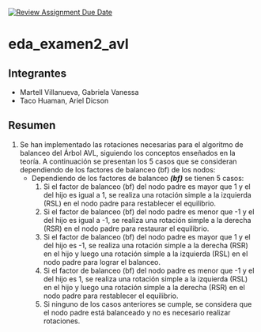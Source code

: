 [![Review Assignment Due Date](https://classroom.github.com/assets/deadline-readme-button-24ddc0f5d75046c5622901739e7c5dd533143b0c8e959d652212380cedb1ea36.svg)](https://classroom.github.com/a/fN4hrKEh)
# eda_examen2_avl

## Integrantes
* Martell Villanueva, Gabriela Vanessa
* Taco Huaman, Ariel Dicson

## Resumen
1. Se han implementado las rotaciones necesarias para el algoritmo de balanceo del Árbol AVL, siguiendo los conceptos enseñados en la teoría. A continuación se presentan los 5 casos que se consideran dependiendo de los factores de balanceo (bf) de los nodos:
    * Dependiendo de los factores de balanceo ***(bf)*** se tienen 5 casos:
        1. Si el factor de balanceo (bf) del nodo padre es mayor que 1 y el del hijo es igual a 1, se realiza una rotación simple a la izquierda (RSL) en el nodo padre para restablecer el equilibrio.
        2. Si el factor de balanceo (bf) del nodo padre es menor que -1 y el del hijo es igual a -1, se realiza una rotación simple a la derecha (RSR) en el nodo padre para restaurar el equilibrio.
        3. Si el factor de balanceo (bf) del nodo padre es mayor que 1 y el del hijo es -1, se realiza una rotación simple a la derecha (RSR) en el hijo y luego una rotación simple a la izquierda (RSL) en el nodo padre para lograr el balanceo.
        4. Si el factor de balanceo (bf) del nodo padre es menor que -1 y el del hijo es 1, se realiza una rotación simple a la izquierda (RSL) en el hijo y luego una rotación simple a la derecha (RSR) en el nodo padre para restablecer el equilibrio.
        5. Si ninguno de los casos anteriores se cumple, se considera que el nodo padre está balanceado y no es necesario realizar rotaciones.
